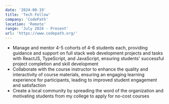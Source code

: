 ```yaml
---
date: '2024-08-19'
title: 'Tech Fellow'
company: 'CodePath'
location: 'Remote'
range: 'July 2024 - Present'
url: 'https://www.codepath.org/'
---
```


- Manage and mentor 4-5 cohorts of 4-6 students each, providing guidance and support on full stack web development projects and tasks with ReactJS, TypeScript, and JavaScript, ensuring students' successful project completion and skill development
- Collaborate with the course instructor to enhance the quality and interactivity of course materials, ensuring an engaging learning experience for participants, leading to improved student engagement and satisfaction
- Create a local community by spreading the word of the organization and motivating students from my college to apply for no-cost courses
